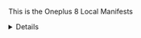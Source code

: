 This is the Oneplus 8 Local Manifests

<details>
$ mkdir .repo/local_manifests
$ cd .repo/local_manifests
$ wget https://raw.githubusercontent.com/killcmd/lm_instantnoodle/SparkOS-12.3/local_manifests/nissin_curry.xml
</details>
